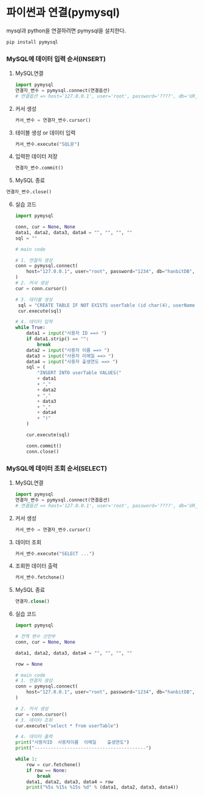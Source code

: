 # 파이썬과 연결(pymysql)

mysql과 python을 연결하려면 pymysql을 설치한다.

```bash
pip install pymysql
```



### MySQL에 데이터 입력 순서(INSERT)

1. MySQL연결

   ```python
   import pymysql
   연결자_변수 = pymysql.connect(연결옵션)
   # 연결옵션 => host='127.0.0.1', user='root', password='????', db='UR_DB',charset='utf8' 등등
   ```

2. 커서 생성
   ```python
   커서_변수 = 연결자_변수.cursor()
   ```

3. 테이블 생성 or 데이터 입력
   ```python
   커서_변수.execute("SQL문")
   ```

4. 입력한 데이터 저장
   ```python
   연결자_변수.commit()
   ```

5.  MySQL 종료
   ```python
   연결자_변수.close()
   ```

6. 실습 코드
   ```python
   import pymysql
   
   conn, cur = None, None
   data1, data2, data3, data4 = "", "", "", ""
   sql = ""
   
   # main code
   
   # 1. 연결자 생성
   conn = pymysql.connect(
       host="127.0.0.1", user="root", password="1234", db="hanbitDB", charset="utf8"
   )
   # 2. 커서 생성
   cur = conn.cursor()
   
   # 3. 테이블 생성
    sql = "CREATE TABLE IF NOT EXISTS userTable (id char(4), userName char(15), email char(20), birthYear int)"
    cur.execute(sql)
   
   # 4. 데이터 입력
   while True:
       data1 = input("사용자 ID ==> ")
       if data1.strip() == "":
           break
       data2 = input("사용자 이름 ==> ")
       data3 = input("사용자 이메일 ==> ")
       data4 = input("사용자 출생연도 ==> ")
       sql = (
           "INSERT INTO userTable VALUES("
           + data1
           + ","
           + data2
           + ","
           + data3
           + ","
           + data4
           + ")"
       )
   
       cur.execute(sql)
   
       conn.commit()
       conn.close()
   
   ```

   

### MySQL에 데이터 조회 순서(SELECT)

1. MySQL연결

   ```python
   import pymysql
   연결자_변수 = pymysql.connect(연결옵션)
   # 연결옵션 => host='127.0.0.1', user='root', password='????', db='UR_DB',charset='utf8' 등등
   ```

2. 커서 생성

   ```python
   커서_변수 = 연결자_변수.cursor()
   ```

3. 데이터 조회

   ```python
   커서_변수.execute("SELECT ...")
   ```

4. 조회한 데이터 출력
   ```python
   커서_변수.fetchone()
   ```

5. MySQL 종료
   ```sql
   연결자.close()
   ```

6. 실습 코드
   ```python
   import pymysql
   
   # 전역 변수 선언부
   conn, cur = None, None
   
   data1, data2, data3, data4 = "", "", "", ""
   
   row = None
   
   # main code
   # 1. 연결자 생성
   conn = pymysql.connect(
       host="127.0.0.1", user="root", password="1234", db="hanbitDB", charset="utf8"
   )
   
   # 2. 커서 생성
   cur = conn.cursor()
   # 3. 데이터 조회
   cur.execute("select * from userTable")
   
   # 4. 데이터 출력
   print("사용자ID  사용자이름  이메일    출생연도")
   print("-----------------------------------------")
   
   while 1:
       row = cur.fetchone()
       if row == None:
           break
       data1, data2, data3, data4 = row
       print("%5s %15s %15s %d" % (data1, data2, data3, data4))
   
   ```

   

